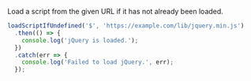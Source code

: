 Load a script from the given URL if it has not already been loaded.

```js
loadScriptIfUndefined('$', 'https://example.com/lib/jquery.min.js')
  .then(() => {
    console.log('jQuery is loaded.');
  })
  .catch(err => {
    console.log('Failed to load jQuery.', err);
  });
```